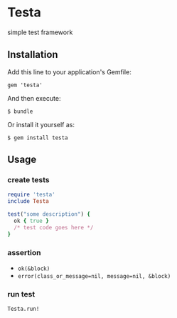 # Testa

simple test framework

## Installation

Add this line to your application's Gemfile:

    gem 'testa'

And then execute:

    $ bundle

Or install it yourself as:

    $ gem install testa

## Usage

### create tests

```ruby
require 'testa'
include Testa

test("some description") {
  ok { true }
  /* test code goes here */
}
```

### assertion

- `ok(&block)`
- `error(class_or_message=nil, message=nil, &block)`

### run test

`Testa.run!`

